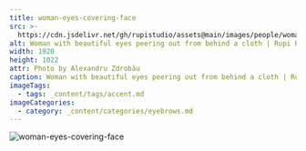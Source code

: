```yaml
---
title: woman-eyes-covering-face
src: >-
  https://cdn.jsdelivr.net/gh/rupistudio/assets@main/images/people/woman-eyes-covering-face.webp
alt: Woman with beautiful eyes peering out from behind a cloth | Rupi Beauty Studio
width: 1920
height: 1022
attr: Photo by Alexandru Zdrobău
caption: Woman with beautiful eyes peering out from behind a cloth | Rupi Beauty Studio
imageTags:
  - tags: _content/tags/accent.md
imageCategories:
  - category: _content/categories/eyebrows.md
---
```


![woman-eyes-covering-face](https://cdn.jsdelivr.net/gh/rupistudio/assets@main/images/people/woman-eyes-covering-face.webp "")
